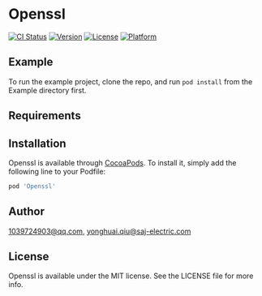 # Openssl

[![CI Status](https://img.shields.io/travis/1039724903@qq.com/Openssl.svg?style=flat)](https://travis-ci.org/1039724903@qq.com/Openssl)
[![Version](https://img.shields.io/cocoapods/v/Openssl.svg?style=flat)](https://cocoapods.org/pods/Openssl)
[![License](https://img.shields.io/cocoapods/l/Openssl.svg?style=flat)](https://cocoapods.org/pods/Openssl)
[![Platform](https://img.shields.io/cocoapods/p/Openssl.svg?style=flat)](https://cocoapods.org/pods/Openssl)

## Example

To run the example project, clone the repo, and run `pod install` from the Example directory first.

## Requirements

## Installation

Openssl is available through [CocoaPods](https://cocoapods.org). To install
it, simply add the following line to your Podfile:

```ruby
pod 'Openssl'
```

## Author

1039724903@qq.com, yonghuai.qiu@saj-electric.com

## License

Openssl is available under the MIT license. See the LICENSE file for more info.
